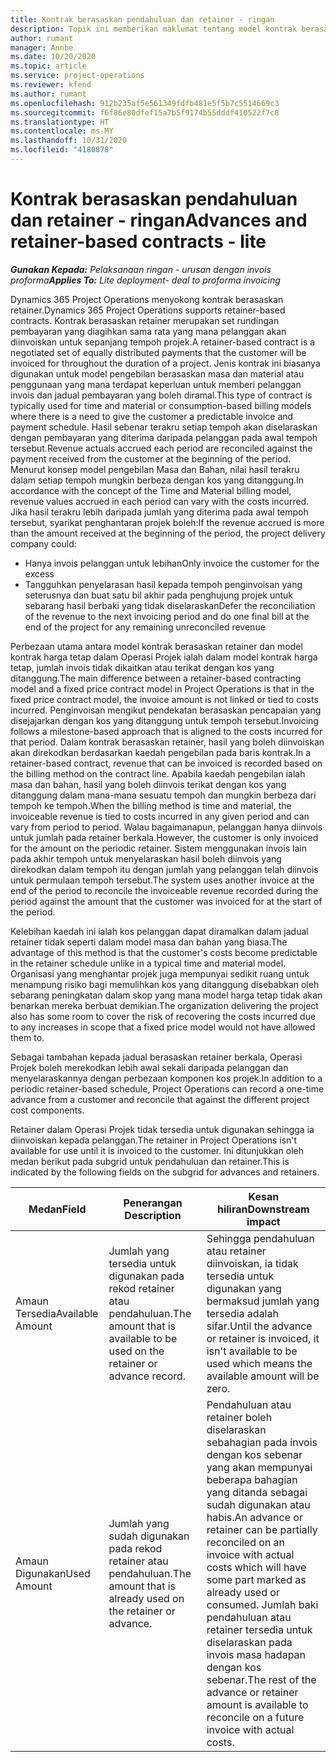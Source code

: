 ```yaml
---
title: Kontrak berasaskan pendahuluan dan retainer - ringan
description: Topik ini memberikan maklumat tentang model kontrak berasaskan retainer dan pendahuluan dalam Operasi Projek.
author: rumant
manager: Annbe
ms.date: 10/20/2020
ms.topic: article
ms.service: project-operations
ms.reviewer: kfend
ms.author: rumant
ms.openlocfilehash: 912b235af5e561349fdfb481e5f5b7c5514669c3
ms.sourcegitcommit: f6f86e80dfef15a7b5f9174b55dddf410522f7c8
ms.translationtype: HT
ms.contentlocale: ms-MY
ms.lasthandoff: 10/31/2020
ms.locfileid: "4180878"
---
```

# <a name="advances-and-retainer-based-contracts---lite"></a><span data-ttu-id="db109-103">Kontrak berasaskan pendahuluan dan retainer - ringan</span><span class="sxs-lookup"><span data-stu-id="db109-103">Advances and retainer-based contracts - lite</span></span>


<span data-ttu-id="db109-104">_**Gunakan Kepada:** Pelaksanaan ringan - urusan dengan invois proforma_</span><span class="sxs-lookup"><span data-stu-id="db109-104">_**Applies To:** Lite deployment- deal to proforma invoicing_</span></span>

<span data-ttu-id="db109-105">Dynamics 365 Project Operations menyokong kontrak berasaskan retainer.</span><span class="sxs-lookup"><span data-stu-id="db109-105">Dynamics 365 Project Operations supports retainer-based contracts.</span></span> <span data-ttu-id="db109-106">Kontrak berasaskan retainer merupakan set rundingan pembayaran yang diagihkan sama rata yang mana pelanggan akan diinvoiskan untuk sepanjang tempoh projek.</span><span class="sxs-lookup"><span data-stu-id="db109-106">A retainer-based contract is a negotiated set of equally distributed payments that the customer will be invoiced for throughout the duration of a project.</span></span> <span data-ttu-id="db109-107">Jenis kontrak ini biasanya digunakan untuk model pengebilan berasaskan masa dan material atau penggunaan yang mana terdapat keperluan untuk memberi pelanggan invois dan jadual pembayaran yang boleh diramal.</span><span class="sxs-lookup"><span data-stu-id="db109-107">This type of contract is typically used for time and material or consumption-based billing models where there is a need to give the customer a predictable invoice and payment schedule.</span></span> <span data-ttu-id="db109-108">Hasil sebenar terakru setiap tempoh akan diselaraskan dengan pembayaran yang diterima daripada pelanggan pada awal tempoh tersebut.</span><span class="sxs-lookup"><span data-stu-id="db109-108">Revenue actuals accrued each period are reconciled against the payment received from the customer at the beginning of the period.</span></span> <span data-ttu-id="db109-109">Menurut konsep model pengebilan Masa dan Bahan, nilai hasil terakru dalam setiap tempoh mungkin berbeza dengan kos yang ditanggung.</span><span class="sxs-lookup"><span data-stu-id="db109-109">In accordance with the concept of the Time and Material billing model, revenue values accrued in each period can vary with the costs incurred.</span></span> <span data-ttu-id="db109-110">Jika hasil terakru lebih daripada jumlah yang diterima pada awal tempoh tersebut, syarikat penghantaran projek boleh:</span><span class="sxs-lookup"><span data-stu-id="db109-110">If the revenue accrued is more than the amount received at the beginning of the period, the project delivery company could:</span></span>

- <span data-ttu-id="db109-111">Hanya invois pelanggan untuk lebihan</span><span class="sxs-lookup"><span data-stu-id="db109-111">Only invoice the customer for the excess</span></span> 
- <span data-ttu-id="db109-112">Tangguhkan penyelarasan hasil kepada tempoh penginvoisan yang seterusnya dan buat satu bil akhir pada penghujung projek untuk sebarang hasil berbaki yang tidak diselaraskan</span><span class="sxs-lookup"><span data-stu-id="db109-112">Defer the reconciliation of the revenue to the next invoicing period and do one final bill at the end of the project for any remaining unreconciled revenue</span></span>

<span data-ttu-id="db109-113">Perbezaan utama antara model kontrak berasaskan retainer dan model kontrak harga tetap dalam Operasi Projek ialah dalam model kontrak harga tetap, jumlah invois tidak dikaitkan atau terikat dengan kos yang ditanggung.</span><span class="sxs-lookup"><span data-stu-id="db109-113">The main difference between a retainer-based contracting model and a fixed price contract model in Project Operations is that in the fixed price contract model, the invoice amount is not linked or tied to costs incurred.</span></span> <span data-ttu-id="db109-114">Penginvoisan mengikut pendekatan berasaskan pencapaian yang disejajarkan dengan kos yang ditanggung untuk tempoh tersebut.</span><span class="sxs-lookup"><span data-stu-id="db109-114">Invoicing follows a milestone-based approach that is aligned to the costs incurred for that period.</span></span> <span data-ttu-id="db109-115">Dalam kontrak berasaskan retainer, hasil yang boleh diinvoiskan akan direkodkan berdasarkan kaedah pengebilan pada baris kontrak.</span><span class="sxs-lookup"><span data-stu-id="db109-115">In a retainer-based contract, revenue that can be invoiced is recorded based on the billing method on the contract line.</span></span> <span data-ttu-id="db109-116">Apabila kaedah pengebilan ialah masa dan bahan, hasil yang boleh diinvois terikat dengan kos yang ditanggung dalam mana-mana sesuatu tempoh dan mungkin berbeza dari tempoh ke tempoh.</span><span class="sxs-lookup"><span data-stu-id="db109-116">When the billing method is time and material, the invoiceable revenue is tied to costs incurred in any given period and can vary from period to period.</span></span> <span data-ttu-id="db109-117">Walau bagaimanapun, pelanggan hanya diinvois untuk jumlah pada retainer berkala.</span><span class="sxs-lookup"><span data-stu-id="db109-117">However, the customer is only invoiced for the amount on the periodic retainer.</span></span> <span data-ttu-id="db109-118">Sistem menggunakan invois lain pada akhir tempoh untuk menyelaraskan hasil boleh diinvois yang direkodkan dalam tempoh itu dengan jumlah yang pelanggan telah diinvois untuk permulaan tempoh tersebut.</span><span class="sxs-lookup"><span data-stu-id="db109-118">The system uses another invoice at the end of the period to reconcile the invoiceable revenue recorded during the period against the amount that the customer was invoiced for at the start of the period.</span></span>

<span data-ttu-id="db109-119">Kelebihan kaedah ini ialah kos pelanggan dapat diramalkan dalam jadual retainer tidak seperti dalam model masa dan bahan yang biasa.</span><span class="sxs-lookup"><span data-stu-id="db109-119">The advantage of this method is that the customer's costs become predictable in the retainer schedule unlike in a typical time and material model.</span></span> <span data-ttu-id="db109-120">Organisasi yang menghantar projek juga mempunyai sedikit ruang untuk menampung risiko bagi memulihkan kos yang ditanggung disebabkan oleh sebarang peningkatan dalam skop yang mana model harga tetap tidak akan benarkan mereka berbuat demikian.</span><span class="sxs-lookup"><span data-stu-id="db109-120">The organization delivering the project also has some room to cover the risk of recovering the costs incurred due to any increases in scope that a fixed price model would not have allowed them to.</span></span>

<span data-ttu-id="db109-121">Sebagai tambahan kepada jadual berasaskan retainer berkala, Operasi Projek boleh merekodkan lebih awal sekali daripada pelanggan dan menyelaraskannya dengan perbezaan komponen kos projek.</span><span class="sxs-lookup"><span data-stu-id="db109-121">In addition to a periodic retainer-based schedule, Project Operations can record a one-time advance from a customer and reconcile that against the different project cost components.</span></span>

<span data-ttu-id="db109-122">Retainer dalam Operasi Projek tidak tersedia untuk digunakan sehingga ia diinvoiskan kepada pelanggan.</span><span class="sxs-lookup"><span data-stu-id="db109-122">The retainer in Project Operations isn't available for use until it is invoiced to the customer.</span></span> <span data-ttu-id="db109-123">Ini ditunjukkan oleh medan berikut pada subgrid untuk pendahuluan dan retainer.</span><span class="sxs-lookup"><span data-stu-id="db109-123">This is indicated by the following fields on the subgrid for advances and retainers.</span></span>

| <span data-ttu-id="db109-124">Medan</span><span class="sxs-lookup"><span data-stu-id="db109-124">Field</span></span> | <span data-ttu-id="db109-125">Penerangan </span><span class="sxs-lookup"><span data-stu-id="db109-125">Description</span></span> | <span data-ttu-id="db109-126">Kesan hiliran</span><span class="sxs-lookup"><span data-stu-id="db109-126">Downstream impact</span></span> |
| --- | --- | --- |
| <span data-ttu-id="db109-127">Amaun Tersedia</span><span class="sxs-lookup"><span data-stu-id="db109-127">Available Amount</span></span> | <span data-ttu-id="db109-128">Jumlah yang tersedia untuk digunakan pada rekod retainer atau pendahuluan.</span><span class="sxs-lookup"><span data-stu-id="db109-128">The amount that is available to be used on the retainer or advance record.</span></span> | <span data-ttu-id="db109-129">Sehingga pendahuluan atau retainer diinvoiskan, ia tidak tersedia untuk digunakan yang bermaksud jumlah yang tersedia adalah sifar.</span><span class="sxs-lookup"><span data-stu-id="db109-129">Until the advance or retainer is invoiced, it isn't available to be used which means the available amount will be zero.</span></span> |
| <span data-ttu-id="db109-130">Amaun Digunakan</span><span class="sxs-lookup"><span data-stu-id="db109-130">Used Amount</span></span> | <span data-ttu-id="db109-131">Jumlah yang sudah digunakan pada rekod retainer atau pendahuluan.</span><span class="sxs-lookup"><span data-stu-id="db109-131">The amount that is already used on the retainer or advance.</span></span> | <span data-ttu-id="db109-132">Pendahuluan atau retainer boleh diselaraskan sebahagian pada invois dengan kos sebenar yang akan mempunyai beberapa bahagian yang ditanda sebagai sudah digunakan atau habis.</span><span class="sxs-lookup"><span data-stu-id="db109-132">An advance or retainer can be partially reconciled on an invoice with actual costs which will have some part marked as already used or consumed.</span></span> <span data-ttu-id="db109-133">Jumlah baki pendahuluan atau retainer tersedia untuk diselaraskan pada invois masa hadapan dengan kos sebenar.</span><span class="sxs-lookup"><span data-stu-id="db109-133">The rest of the advance or retainer amount is available to reconcile on a future invoice with actual costs.</span></span> |
